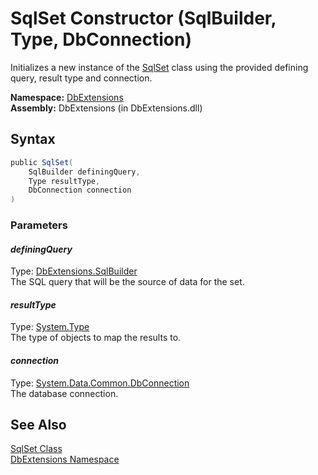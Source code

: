 SqlSet Constructor (SqlBuilder, Type, DbConnection)
===================================================
Initializes a new instance of the [SqlSet][1] class using the provided defining query, result type and connection.

**Namespace:** [DbExtensions][2]  
**Assembly:** DbExtensions (in DbExtensions.dll)

Syntax
------

```csharp
public SqlSet(
	SqlBuilder definingQuery,
	Type resultType,
	DbConnection connection
)
```

### Parameters

#### *definingQuery*
Type: [DbExtensions.SqlBuilder][3]  
The SQL query that will be the source of data for the set.

#### *resultType*
Type: [System.Type][4]  
The type of objects to map the results to.

#### *connection*
Type: [System.Data.Common.DbConnection][5]  
The database connection.


See Also
--------
[SqlSet Class][1]  
[DbExtensions Namespace][2]  

[1]: README.md
[2]: ../README.md
[3]: ../SqlBuilder/README.md
[4]: http://msdn.microsoft.com/en-us/library/42892f65
[5]: http://msdn.microsoft.com/en-us/library/c790zwhc